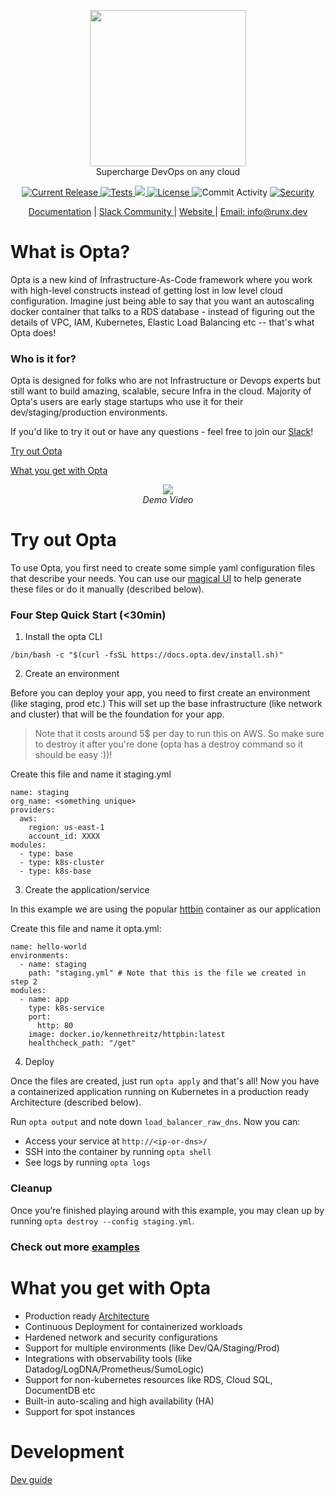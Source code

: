 <p align="center"><img src="https://user-images.githubusercontent.com/855699/125824286-149ea52e-ef45-4f41-9579-8dba9bca38ac.png" width="250"><br/>
Supercharge DevOps on any cloud</p>

<p align="center">
  <a href="https://github.com/run-x/opta/releases/latest">
    <img src="https://img.shields.io/github/release/run-x/opta.svg" alt="Current Release" />
  </a>
  <a href="https://github.com/run-x/opta/actions/workflows/ci.yml">
    <img src="https://github.com/run-x/opta/actions/workflows/ci.yml/badge.svg" alt="Tests" />
  </a>
  <a href="https://codecov.io/gh/run-x/opta">
    <img src="https://codecov.io/gh/run-x/opta/branch/main/graph/badge.svg?token=OA3PXV0HYX">
  </a>
  <a href="http://www.apache.org/licenses/LICENSE-2.0.html">
    <img src="https://img.shields.io/badge/LICENSE-Apache2.0-ff69b4.svg" alt="License" />
  </a>

  <img src="https://img.shields.io/github/commit-activity/w/run-x/opta.svg?style=plastic" alt="Commit Activity" />

  <a href="https://github.com/PyCQA/bandit">
    <img src="https://img.shields.io/badge/security-bandit-yellow.svg" alt="Security" />
  </a>
  
</p>
<p align="center">
  <a href="https://docs.opta.dev/">Documentation</a> |
<a href="https://slack.opta.dev">
    Slack Community
  </a> | <a href="https://runx.dev/">
    Website
  </a> | <a href="mailto:info@runx.dev">
    Email: info@runx.dev
  </a>
  </p>

# What is Opta?
Opta is a new kind of Infrastructure-As-Code framework where you work with high-level constructs
instead of getting lost in low level cloud configuration. Imagine just being able to say that you want
an autoscaling docker container that talks to a RDS database - instead of figuring out the details of VPC,
IAM, Kubernetes, Elastic Load Balancing etc -- that's what Opta does!

### Who is it for?
Opta is designed for folks who are not Infrastructure or Devops experts but still want to build amazing,
scalable, secure Infra in the cloud. Majority of Opta's users are early stage startups who use it for their 
dev/staging/production environments.

If you'd like to try it out or have any questions - feel free to join our [Slack](https://slack.opta.dev/)!

[Try out Opta](#try-out-opta)

[What you get with Opta](#what-you-get-with-opta)

<p align="center">
  <a href="https://www.youtube.com/watch?v=nja_EfpGexE"><img src="https://img.youtube.com/vi/nja_EfpGexE/0.jpg"></a>
  </br>
  <span><i>Demo Video</i></span>
  
</p>

# Try out Opta


To use Opta, you first need to create some simple yaml configuration files that describe your needs. You can use 
our [magical UI](https://app.runx.dev/yaml-generator) to help generate these files or do it manually (described below).

### Four Step Quick Start (<30min)
1. Install the opta CLI

`/bin/bash -c "$(curl -fsSL https://docs.opta.dev/install.sh)"`

2. Create an environment


Before you can deploy your app, you need to first create an environment (like staging, prod etc.)
This will set up the base infrastructure (like network and cluster) that will be the foundation for your app.

> Note that it costs around 5$ per day to run this on AWS. So make sure to destroy it after you're done 
> (opta has a destroy command so it should be easy :))!

Create this file and name it staging.yml
```
name: staging
org_name: <something unique>
providers:
  aws:
    region: us-east-1
    account_id: XXXX
modules:
  - type: base
  - type: k8s-cluster
  - type: k8s-base
```

3. Create the application/service

In this example we are using the popular [httbin](https://httpbin.org/) container as our application

Create this file and name it opta.yml:
```
name: hello-world
environments:
  - name: staging
    path: "staging.yml" # Note that this is the file we created in step 2
modules:
  - name: app
    type: k8s-service
    port:
      http: 80
    image: docker.io/kennethreitz/httpbin:latest
    healthcheck_path: "/get"
```

4. Deploy

Once the files are created, just run `opta apply` and that's all! Now you have a containerized application
running on Kubernetes in a production ready Architecture (described below).

Run `opta output` and note down `load_balancer_raw_dns`. Now you can:

- Access your service at `http://<ip-or-dns>/`
- SSH into the container by running `opta shell`
- See logs by running `opta logs`

### Cleanup
Once you’re finished playing around with this example, you may clean up by running `opta destroy --config staging.yml`.

### Check out more [examples](https://github.com/run-x/opta/tree/main/examples)

# What you get with Opta
* Production ready [Architecture](https://docs.opta.dev/architecture/aws/)
* Continuous Deployment for containerized workloads
* Hardened network and security configurations
* Support for multiple environments (like Dev/QA/Staging/Prod)
* Integrations with observability tools (like Datadog/LogDNA/Prometheus/SumoLogic)
* Support for non-kubernetes resources like RDS, Cloud SQL, DocumentDB etc
* Built-in auto-scaling and high availability (HA)
* Support for spot instances

# Development
[Dev guide](https://github.com/run-x/opta/blob/main/development.md)
